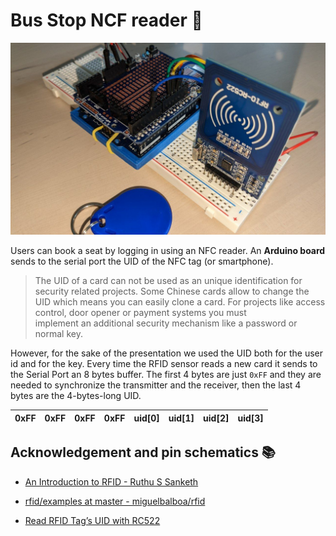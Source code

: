 # Bus Stop NCF reader 🔐
![Arduino](../img/arduino.jpg)

Users can book a seat by logging in using an NFC reader. An **Arduino board** sends to the serial port the UID of the NFC tag (or smartphone).

> The UID of a card can not be used as an unique identification for security related projects. Some Chinese cards allow to change the UID which means you can easily clone a card. For projects like access control, door opener or payment systems you must implement an additional security mechanism like a password or normal key.  

However, for the sake of the presentation we used the UID both for the user id and for the key. Every time the RFID sensor reads a new card it sends to the Serial Port an 8 bytes buffer. The first 4 bytes are just `0xFF` and they are needed to synchronize the transmitter and the receiver, then the last 4 bytes are the 4-bytes-long UID.

|0xFF|0xFF|0xFF|0xFF|uid[0]|uid[1]|uid[2]|uid[3]|
|-|-|-|-|-|-|-|-|



## Acknowledgement and pin schematics 📚 

- [An Introduction to RFID - Ruthu S Sanketh](https://medium.com/autonomous-robotics/an-introduction-to-rfid-dc6228767691)

- [rfid/examples at master - miguelbalboa/rfid](https://github.com/miguelbalboa/rfid/tree/master/examples)
- [Read RFID Tag’s UID with RC522](https://www.diyengineers.com/2021/04/15/learn-how-to-read-an-rfid-tag-with-rc522-and-arduino/)


